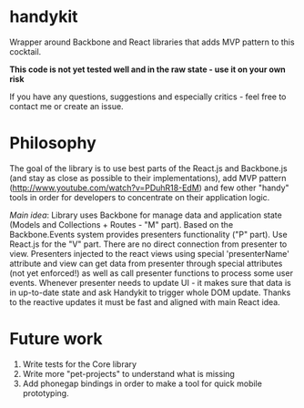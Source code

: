 handykit
========

Wrapper around Backbone and React libraries that adds MVP pattern to this cocktail.

**This code is not yet tested well and in the raw state - use it on your own risk**

If you have any questions, suggestions and especially critics - feel free to contact me or create an issue.

Philosophy
==========

The goal of the library is to use best parts of the React.js and Backbone.js (and stay as close as possible to their implementations), add MVP pattern (http://www.youtube.com/watch?v=PDuhR18-EdM) and few other "handy" tools in order for developers to concentrate on their application logic. 

*Main idea*:
Library uses Backbone for manage data and application state (Models and Collections + Routes - "M" part). Based on the Backbone.Events system provides presenters functionality ("P" part). Use React.js for the "V" part. There are no direct connection from presenter to view. Presenters injected to the react views using special 'presenterName' attribute and view can get data from presenter through special attributes (not yet enforced!) as well as call presenter functions to process some user events. Whenever presenter needs to update UI - it makes sure that data is in up-to-date state and ask Handykit to trigger whole DOM update. Thanks to the reactive updates it must be fast and aligned with main React idea.

Future work
===========

1. Write tests for the Core library 
2. Write more "pet-projects" to understand what is missing
3. Add phonegap bindings in order to make a tool for quick mobile prototyping.
